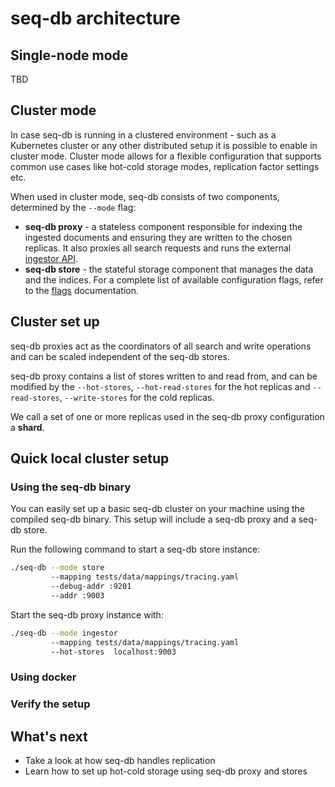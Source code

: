 # seq-db architecture

## Single-node mode 
TBD

## Cluster mode
In case seq-db is running in a clustered environment - such as a Kubernetes cluster or any other distributed setup
it is possible to enable in cluster mode. 
Cluster mode allows for a flexible configuration that supports 
common use cases like hot-cold storage modes, replication factor settings etc.

When used in cluster mode, seq-db consists of two components,
determined by the `--mode` flag: 
- **seq-db proxy** - a stateless component responsible for indexing
the ingested documents and ensuring they are written to the chosen replicas. It also proxies all search requests and runs the external [ingestor API](06-ingestor-api.md).
- **seq-db store** - the stateful storage component that manages the data and the indices.
For a complete list of available configuration flags, refer to the [flags](02-flags.md) documentation.


## Cluster set up
seq-db proxies act as the coordinators of all search and 
write operations and can be scaled independent of the seq-db stores.

seq-db proxy contains a list of stores written to and read from, 
and can be modified by the `--hot-stores`, `--hot-read-stores` for the hot replicas 
and `--read-stores`, `--write-stores` for the cold replicas. 

We call a set of one or more replicas used in the seq-db proxy configuration a **shard**.

## Quick local cluster setup

### Using the seq-db binary
You can easily set up a basic seq-db cluster on your machine using the compiled seq-db binary.
This setup will include a seq-db proxy and a seq-db store. 

Run the following command to start a seq-db store instance:
```bash
./seq-db --mode store 
         --mapping tests/data/mappings/tracing.yaml 
         --debug-addr :9201 
         --addr :9003
``` 

Start the seq-db proxy instance with:
```bash 
./seq-db --mode ingestor 
         --mapping tests/data/mappings/tracing.yaml  
         --hot-stores  localhost:9003
```


### Using docker 
<!--TBD-->

### Verify the setup
<!--TODO add few curl requests (cluster health, bulk, search)-->


## What's next
- Take a look at how seq-db handles replication
- Learn how to set up hot-cold storage using seq-db proxy and stores
